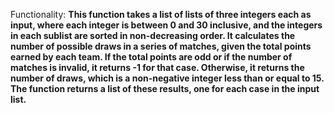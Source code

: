 Functionality: **This function takes a list of lists of three integers each as input, where each integer is between 0 and 30 inclusive, and the integers in each sublist are sorted in non-decreasing order. It calculates the number of possible draws in a series of matches, given the total points earned by each team. If the total points are odd or if the number of matches is invalid, it returns -1 for that case. Otherwise, it returns the number of draws, which is a non-negative integer less than or equal to 15. The function returns a list of these results, one for each case in the input list.**